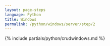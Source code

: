 ```yaml
---
layout: page-steps
language: Python
title: Windows
permalink: /python/windows/server/step/2
---
```


{% include partials/python/crudwindows.md %}
